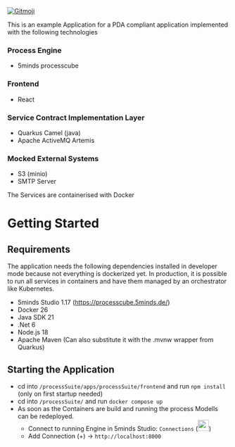 <a href="https://gitmoji.dev">
  <img
    src="https://img.shields.io/badge/gitmoji-%20😜%20😍-FFDD67.svg?style=flat-square"
    alt="Gitmoji"
  />
</a>


This is an example Application for a PDA compliant application implemented with the following technologies
### Process Engine
- 5minds processcube
### Frontend
- React 
### Service Contract Implementation Layer
- Quarkus Camel (java)
- Apache ActiveMQ Artemis
### Mocked External Systems 
- S3 (minio)
- SMTP Server

The Services are containerised with Docker

# Getting Started

## Requirements

The application needs the following dependencies installed in developer mode because not everything is dockerized yet. In production, it is possible to run all services in containers and have them managed by an orchestrator like Kubernetes.

- 5minds Studio 1.17 (https://processcube.5minds.de/)
- Docker 26
- Java SDK 21
- .Net 6
- Node.js 18
- Apache Maven (Can also substitute it with the .mvnw wrapper from Quarkus)


## Starting the Application

- cd into `/processSuite/apps/processSuite/frontend` and run `npm install` (only on first startup needed)
- cd into `/processSuite/` and run `docker compose up`
- As soon as the Containers are build and running the process Modells can be redeployed.
  - Connect to running Engine in 5minds Studio: `Connections` (<img src="https://github.com/Ainges/BA/assets/81434615/64497420-f9bb-487d-ad6a-d5c5808f4f57" width="25" height="25">)
  - Add Connection (+) -> `http://localhost:8000`

